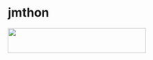# jmthon

<p align="left"><a href="https://heroku.com/deploy?template=https://github.com/bebocz/music"> <img src="https://img.shields.io/badge/Deploy%20To%20Heroku-purple?style=for-the-badge&logo=heroku" width="320" height="58.45"/></a></p>
